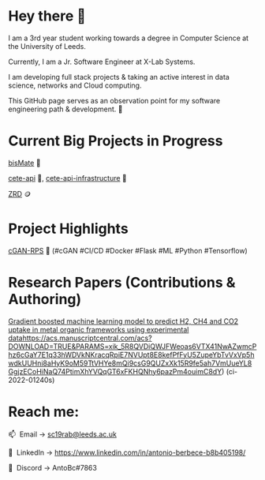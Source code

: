 # Hey there 👋
I am a 3rd year student working towards a degree in Computer Science at the University of Leeds. 

Currently, I am a Jr. Software Engineer at X-Lab Systems.

I am developing full stack projects & taking an active interest in data science, networks and Cloud computing.

This GitHub page serves as an observation point for my software engineering path & development. 🌟

# Current Big Projects in Progress
[bisMate](https://github.com/RazvanBerbece/bisMate) 💼

[cete-api](https://github.com/RazvanBerbece/cete-api) 🐬, [cete-api-infrastructure](https://github.com/RazvanBerbece/cete-api-infrastructure) 🏢

[ZRD](https://github.com/RazvanBerbece/ZRD) 🪙

# Project Highlights 
[cGAN-RPS](https://github.com/RazvanBerbece/cGAN-RPS) 🧠 (#cGAN #CI/CD #Docker #Flask #ML #Python #Tensorflow)

# Research Papers (Contributions & Authoring)
[Gradient boosted machine learning model to predict H2,
CH4 and CO2 uptake in metal organic frameworks using
experimental data](https://acs.manuscriptcentral.com/acs?DOWNLOAD=TRUE&PARAMS=xik_5R8QVDiQWJFWeoas6VTX41NwAZwmcPhz6cGaY7E1q33hWDVkNKracqRpiE7NVUpt8E8kefPfFyU5ZupeYbTvVxVp5hwdkUUHni8aHyK9oM59TtVHYe8mQi9csG9QUZxXk15R9fe5ah7VmUueYL8GgjzECoHiNaQ74PtimXhYVQqGT6xFKHQNhy6pazPm4ouimC8dY)https://acs.manuscriptcentral.com/acs?DOWNLOAD=TRUE&PARAMS=xik_5R8QVDiQWJFWeoas6VTX41NwAZwmcPhz6cGaY7E1q33hWDVkNKracqRpiE7NVUpt8E8kefPfFyU5ZupeYbTvVxVp5hwdkUUHni8aHyK9oM59TtVHYe8mQi9csG9QUZxXk15R9fe5ah7VmUueYL8GgjzECoHiNaQ74PtimXhYVQqGT6xFKHQNhy6pazPm4ouimC8dY) (ci-2022-01240s)

# Reach me:
📫&nbsp;&nbsp;Email -> sc19rab@leeds.ac.uk

🔗&nbsp;&nbsp;LinkedIn -> https://www.linkedin.com/in/antonio-berbece-b8b405198/

🤖&nbsp;&nbsp;Discord -> AntoBc#7863

<!--
**RazvanBerbece/RazvanBerbece** is a ✨ _special_ ✨ repository because its `README.md` (this file) appears on your GitHub profile.

Here are some ideas to get you started:

- 🔭 I’m currently working on ...
- 🌱 I’m currently learning ...
- 👯 I’m looking to collaborate on ...
- 🤔 I’m looking for help with ...
- 💬 Ask me about ...
- 📫 How to reach me: ...
- 😄 Pronouns: ...
- ⚡ Fun fact: ...
-->
